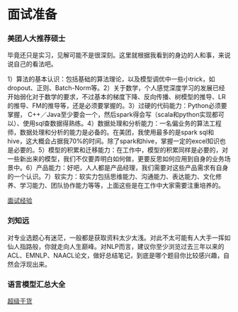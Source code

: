 # 面试准备

### 美团人大推荐硕士

毕竟还只是实习，见解可能不是很深刻。这里就根据我看到的身边的人和事，来说说自己的看法吧。

1）算法的基本认识：包括基础的算法理论，以及模型调优中一些小trick，如dropout、正则、Batch-Norm等。2）关于数学，个人感觉深度学习的发展已经开始弱化对于数学的要求，不过基本的梯度下降、反向传播、树模型的推导、LR的推导、FM的推导等，还是必须要掌握的。3）过硬的代码能力：Python必须要掌握， C++／Java至少要会一个，然后spark得会写（scala和python实现都可以）、使用sql查数据得熟练。4）数据处理和分析能力：一名偏业务的算法工程师，数据处理和分析的能力是必备的。在美团，我使用最多的是spark sql和hive，这大概会占据我70%的时间。除了spark和hive，掌握一定的excel知识也是必要的。5）模型的积累和迁移能力：在工作中，模型的积累同样是必要的，对一些新出来的模型，我们不仅要弄明白如何做，更要反思如何应用到自身的业务场景中。6）产品能力：好吧，人人都是产品经理，我们需要对这些产品需求有自身的一个认识。7）软实力：软实力包括思维能力、沟通能力、表达能力、文化修养、学习能力、团队协作能力等等，上面这些是在工作中大家需要注重培养的。

[面试经验](https://mp.weixin.qq.com/s/R49s2zJSyyhpOiJdsszzkg)

### 刘知远

对专业选题心有迷茫，一般都是获取资料太少太浅。对此不太可能有人大手一挥如仙人指路般，你就走向人生巅峰。对NLP而言，建议你至少浏览过去三年以来的ACL、EMNLP、NAACL论文，做好总结笔记，到底是哪个题目你比较感兴趣，自然会浮现出来。

### 语言模型汇总大全

[超级干货](https://zhuanlan.zhihu.com/p/76912493)

